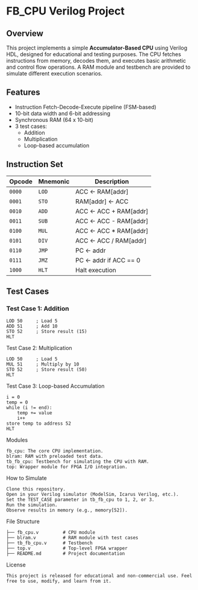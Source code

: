 # FB_CPU Verilog Project

## Overview

This project implements a simple **Accumulator-Based CPU** using Verilog HDL, designed for educational and testing purposes. The CPU fetches instructions from memory, decodes them, and executes basic arithmetic and control flow operations. A RAM module and testbench are provided to simulate different execution scenarios.

## Features

- Instruction Fetch-Decode-Execute pipeline (FSM-based)
- 10-bit data width and 6-bit addressing
- Synchronous RAM (64 x 10-bit)
- 3 test cases:
  - Addition
  - Multiplication
  - Loop-based accumulation

## Instruction Set

| Opcode | Mnemonic | Description                    |
|--------|----------|--------------------------------|
| `0000` | `LOD`    | ACC ← RAM[addr]                |
| `0001` | `STO`    | RAM[addr] ← ACC                |
| `0010` | `ADD`    | ACC ← ACC + RAM[addr]          |
| `0011` | `SUB`    | ACC ← ACC - RAM[addr]          |
| `0100` | `MUL`    | ACC ← ACC * RAM[addr]          |
| `0101` | `DIV`    | ACC ← ACC / RAM[addr]          |
| `0110` | `JMP`    | PC ← addr                      |
| `0111` | `JMZ`    | PC ← addr if ACC == 0          |
| `1000` | `HLT`    | Halt execution                 |

## Test Cases

### Test Case 1: Addition

```assembly
LOD 50     ; Load 5
ADD 51     ; Add 10
STO 52     ; Store result (15)
HLT
```

Test Case 2: Multiplication
```assembly
LOD 50     ; Load 5
MUL 51     ; Multiply by 10
STO 52     ; Store result (50)
HLT
```

Test Case 3: Loop-based Accumulation
```assembly
i = 0
temp = 0
while (i != end):
    temp += value
    i++
store temp to address 52
HLT
```

Modules
```assembly
fb_cpu: The core CPU implementation.
blram: RAM with preloaded test data.
tb_fb_cpu: Testbench for simulating the CPU with RAM.
top: Wrapper module for FPGA I/O integration.
```

How to Simulate
```assembly
Clone this repository.
Open in your Verilog simulator (ModelSim, Icarus Verilog, etc.).
Set the TEST_CASE parameter in tb_fb_cpu to 1, 2, or 3.
Run the simulation.
Observe results in memory (e.g., memory[52]).
```

File Structure
```assembly
├── fb_cpu.v         # CPU module
├── blram.v          # RAM module with test cases
├── tb_fb_cpu.v      # Testbench
├── top.v            # Top-level FPGA wrapper
├── README.md        # Project documentation
```

License
```assembly
This project is released for educational and non-commercial use. Feel free to use, modify, and learn from it.
```
